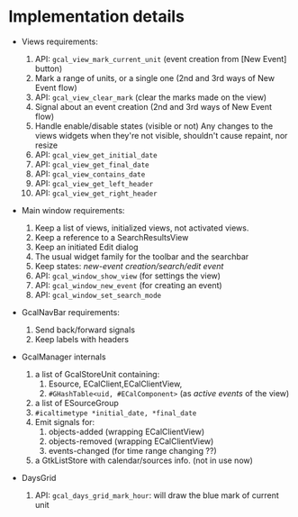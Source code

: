 Implementation details
=======================

* Views requirements:
  1. API: `gcal_view_mark_current_unit` (event creation from [New Event] button)
  2. Mark a range of units, or a single one (2nd and 3rd ways of New Event flow)
  3. API: `gcal_view_clear_mark` (clear the marks made on the view)
  4. Signal about an event creation (2nd and 3rd ways of New Event flow)
  5. Handle enable/disable states (visible or not)
     Any changes to the views widgets when they're not visible, shouldn't cause
	 repaint, nor resize
  6. API: `gcal_view_get_initial_date`
  7. API: `gcal_view_get_final_date`
  8. API: `gcal_view_contains_date`
  9. API: `gcal_view_get_left_header`
  9. API: `gcal_view_get_right_header`

* Main window requirements:
  1. Keep a list of views, initialized views, not activated views.
  2. Keep a reference to a SearchResultsView
  3. Keep an initiated Edit dialog
  4. The usual widget family for the toolbar and the searchbar
  6. Keep states: *new-event creation/search/edit event*
  7. API: `gcal_window_show_view` (for settings the view)
  8. API: `gcal_window_new_event` (for creating an event)
  9. API: `gcal_window_set_search_mode`

* GcalNavBar requirements:
  1. Send back/forward signals
  2. Keep labels with headers

* GcalManager internals
  1. a list of GcalStoreUnit containing:
     1. Esource, ECalClient,ECalClientView,
	 2. `#GHashTable<uid, #ECalComponent>` (as *active events* of the view)
  2. a list of ESourceGroup
  3. `#icaltimetype *initial_date, *final_date`
  4. Emit signals for:
     1. objects-added   (wrapping ECalClientView)
     2. objects-removed (wrapping ECalClientView)
     3. events-changed (for time range changing ??)
  5. a GtkListStore with calendar/sources info. (not in use now)

* DaysGrid
  1. API: `gcal_days_grid_mark_hour`: will draw the blue mark of current unit

